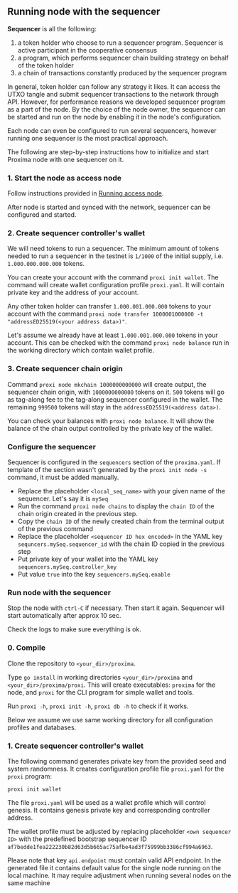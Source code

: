 ## Running node with the sequencer

**Sequencer** is all the following:
1. a token holder who choose to run a sequencer program. Sequencer is active participant in the cooperative consensus    
2. a program, which performs sequencer chain building strategy on behalf of the token holder
3. a chain of transactions constantly produced by the sequencer program

In general, token holder can follow any strategy it likes. 
It can access the UTXO tangle and submit sequencer transactions to the network through API.
However, for performance reasons we developed sequencer program as a part of the node. 
By the choice of the node owner, the sequencer can be started and run on the node by enabling it in the node's configuration. 

Each node can even be configured to run several sequencers, however running one sequencer is the most practical approach.

The following are step-by-step instructions how to initialize and start Proxima node with one sequencer on it.

### 1. Start the node as access node
Follow instructions provided in [Running access node](run_access.md).

After node is started and synced with the network, sequencer can be configured and started.

### 2. Create sequencer controller's wallet 
We will need tokens to run a sequencer. The minimum amount of tokens needed to run a sequencer in the testnet is `1/1000` 
of the initial supply, i.e. `1.000.000.000.000` tokens. 

You can create your account with the command `proxi init wallet`. The command will create wallet configuration profile `proxi.yaml`.
It will contain private key and the address of your account. 

Any other token holder can transfer `1.000.001.000.000` tokens to your account with the 
command `proxi node transfer 1000001000000 -t "addressED25519(<your address data>)"`. 

Let's assume we already have at least `1.000.001.000.000` tokens in your account. This can be 
checked with the command `proxi node balance` run in the working directory which contain wallet profile.  

### 3. Create sequencer chain origin
Command `proxi node mkchain 1000000000000` will create output, the sequencer chain origin, with `1000000000000` tokens on it.
`500` tokens will go as tag-along fee to the tag-along sequencer configured in the wallet. 
The remaining `999500` tokens will stay in the `addressED25519(<address data>)`.

You can check your balances with `proxi node balance`. It will show the balance of the chain output controlled
by the private key of the wallet.

### Configure the sequencer
Sequencer is configured in the `sequencers` section of the `proxima.yaml`.
If template of the section wasn't generated by the `proxi init node -s` command, it must be added manually.

* Replace the placeholder `<local_seq_name>` with your given name of the sequencer. Let's say it is `mySeq`
* Run the command `proxi node chains` to display the `chain ID` of the chain origin created in the previous step.
* Copy the `chain ID` of the newly created chain from the terminal output of the previous command
* Replace the placeholder `<sequencer ID hex encoded>` in the  YAML key `sequncers.mySeq.sequencer_id` with the chain 
ID copied in the previous step
* Put private key of your wallet into the YAML key `sequencers.mySeq.controller_key`
* Put value `true` into the key `sequencers.mySeq.enable`

### Run node with the sequencer
Stop the node with `ctrl-C` if necessary. Then start it again. Sequencer will start automatically after approx 10 sec. 

Check the logs to make sure everything is ok.





### 0. Compile
Clone the repository to `<your_dir>/proxima`.

Type `go install` in working directories `<your_dir>/proxima` and `<your_dir>/proxima/proxi`.
This will create executables: `proxima` for the node, and `proxi` for the CLI program for simple wallet and tools.

Run `proxi -h`, `proxi init -h`, `proxi db -h` to check if it works.

Below we assume we use same working directory for all configuration profiles and databases.

### 1. Create sequencer controller's wallet

The following command generates private key from the provided seed and system randomness.
It creates configuration profile file `proxi.yaml` for the `proxi` program:

`proxi init wallet`

The file `proxi.yaml` will be used as a wallet profile which will control genesis.
It contains genesis private key and corresponding controller address.

The wallet profile must be adjusted by replacing placeholder `<own sequencer ID>` with the predefined bootstrap
sequencer ID `af7bedde1fea222230b82d63d5b665ac75afbe4ad3f75999bb3386cf994a6963`.

Please note that key `api.endpoint` must contain valid API endpoint. In the generated file it contains
default value for the single node running on the local machine.
It may require adjustment when running several nodes on the same machine
